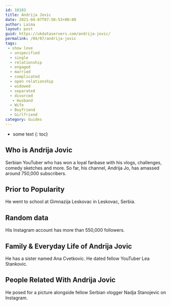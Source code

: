 ```yaml
---
id: 10183
title: Andrija Jovic
date: 2021-04-07T07:50:53+00:00
author: Laima
layout: post
guid: https://ukdataservers.com/andrija-jovic/
permalink: /04/07/andrija-jovic
tags:
 - show love
  - unspecified
  - single
  - relationship
  - engaged
  - married
  - complicated
  - open relationship
  - widowed
  - separated
  - divorced
   - Husband
  - Wife
  - Boyfriend
  - Girlfriend
category: Guides
---
```


* some text
{: toc}


## Who is Andrija Jovic
                  
                  
                  
Serbian YouTuber who has won a loyal fanbase with his vlogs, challenges, comedy sketches and more. So far, his channel, Andrija Jo, has amassed around 750,000 subscribers.
                  
              
            
              
            
                
                
                
## Prior to Popularity
                  
                  
                  
He went to school at Gimnazija Leskovac in Leskovac, Serbia.
                  
              
            
              
            
                
                
                
## Random data
                  
                  
                  
His Instagram account has more than 550,000 followers.
                  
              
            
              
            
                
                
                
## Family & Everyday Life of Andrija Jovic
                  
                  
                  
He has a sister named Ana Cvetkovic. He dated fellow YouTuber Lea Stankovic.
                  
              
            
              
            
                
                
                
## People Related With Andrija Jovic
                  
                  
                  
He posed for a picture alongside fellow Serbian vlogger Nadja Stanojevic on Instagram.
                  
              
            
              
            
                
              
            
              
              
            
            
              
            
          
          
          